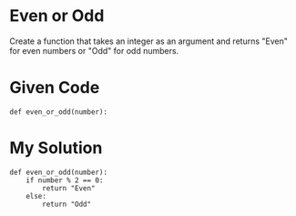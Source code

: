 # Even or Odd

Create a function that takes an integer as an argument and returns "Even" for even numbers or "Odd" for odd numbers.

# Given Code

```{python}
def even_or_odd(number):
```

# My Solution

```{python}
def even_or_odd(number):
    if number % 2 == 0:
        return "Even"
    else:
        return "Odd"
```
